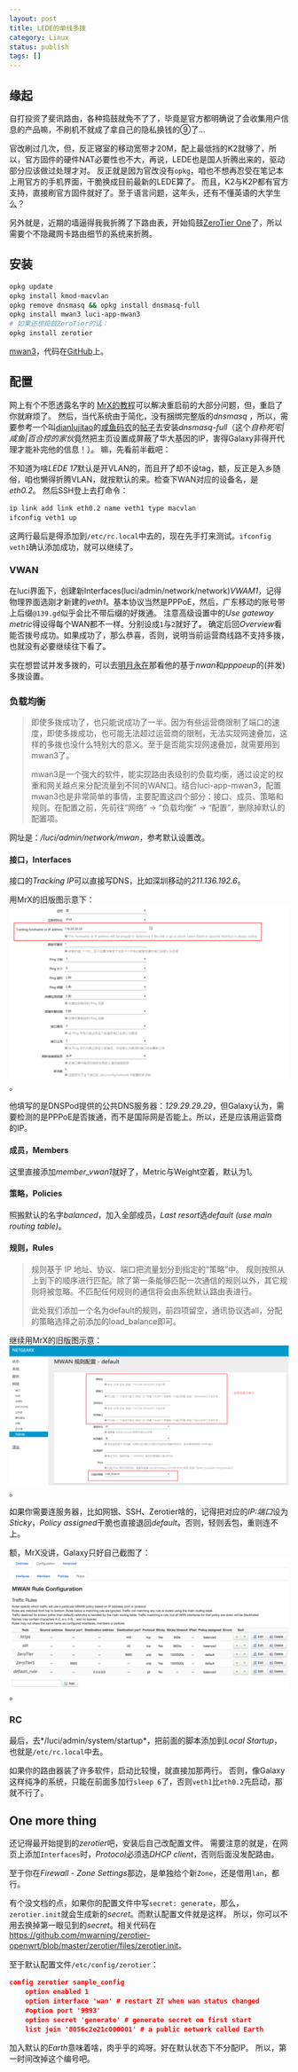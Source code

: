 ```yaml
---
layout: post
title: LEDE的单线多拨
category: Linux
status: publish
tags: []
---
```


## 缘起

自打投资了斐讯路由，各种捣鼓就免不了了，毕竟是官方都明确说了会收集用户信息的产品嘛，不刷机不就成了拿自己的隐私换钱的⑨了…

官改刷过几次，但，反正寝室的移动宽带才20M，配上最低挡的K2就够了，所以，官方固件的硬件NAT必要性也不大，再说，LEDE也是国人折腾出来的，驱动部分应该做过处理才对。
反正就是因为官改没有`opkg`，咱也不想再忍受在笔记本上用官方的手机界面，干脆换成目前最新的LEDE算了。
而且，K2与K2P都有官方支持，直接刷官方固件就好了。至于语言问题，这年头，还有不懂英语的大学生么？

另外就是，近期的墙逼得我我折腾了下路由表，开始捣鼓[ZeroTier One](https://www.zerotier.com/manual.shtml)了，所以需要个不隐藏网卡路由细节的系统来折腾。

## 安装

````bash
opkg update
opkg install kmod-macvlan
opkg remove dnsmasq && opkg install dnsmasq-full
opkg install mwan3 luci-app-mwan3
# 如果还想捣鼓ZeroTier的话：
opkg install zerotier
````

[mwan3](https://wiki.openwrt.org/doc/howto/mwan3)，代码在[GitHub](https://github.com/Adze1502/mwan)上。

## 配置

网上有个不愿透露名字的 [MrX的教程](https://blog.mrx.one/2017/06/25/Load-balancing-multiple-PPPoE-on-LEDE/)可以解决重启前的大部分问题，但，重启了你就麻烦了。
然后，当代系统由于简化，没有捆绑完整版的*dnsmasq* ，所以，需要参考一个叫[dianlujitao](https://github.com/dianlujitao)的[咸鱼码农](https://www.dianlujitao.com/about-me)的[帖子](https://www.dianlujitao.com/archives/46)去安装*dnsmasq-full*（这个*自称死宅|咸鱼|百合控的家伙*竟然把主页设置成屏蔽了华大基因的IP，害得Galaxy非得开代理才能补完他的信息！）。
嘛，先看前半截吧：

不知道为啥*LEDE 17*默认是开VLAN的，而且开了却不设tag，额，反正是入乡随俗，咱也懒得折腾VLAN，就按默认的来。检查下WAN对应的设备名，是*eth0.2*。
然后SSH登上去打命令：

````bash
ip link add link eth0.2 name veth1 type macvlan
ifconfig veth1 up
````

这两行最后是得添加到`/etc/rc.local`中去的，现在先手打来测试。`ifconfig veth1`确认添加成功，就可以继续了。

### VWAN

在luci界面下，创建新Interfaces(luci/admin/network/network)*VWAM1*，记得物理界面选刚才新建的*veth1*。基本协议当然是PPPoE，然后，广东移动的账号带上后缀`@139.gd`似乎会比不带后缀的好拨通。
注意高级设置中的*Use gateway metric*得设得每个WAN都不一样。分别设成`1`与`2`就好了。
确定后回*Overview*看能否拨号成功。如果成功了，那么恭喜，否则，说明当前运营商线路不支持多拨，也就没有必要继续往下看了。

实在想尝试并发多拨的，可以去[明月永在](https://www.myopenwrt.org/archives/651)那看他的基于*nwan*和*pppoeup*的(并发)多拨设置。

### 负载均衡

> 即使多拨成功了，也只能说成功了一半。因为有些运营商限制了端口的速度，即使多拨成功，也可能无法超过运营商的限制，无法实现网速叠加，这样的多拨也没什么特别大的意义。至于是否能实现网速叠加，就需要用到mwan3了。
> 
> mwan3是一个强大的软件，能实现路由表级别的负载均衡，通过设定的权重和网关越点来分配流量到不同的WAN口。结合luci-app-mwan3，配置mwan3也是非常简单的事情，主要配置这四个部分：接口、成员、策略和规则。在配置之前，先前往“网络” -> “负载均衡” -> “配置”，删除掉默认的配置项。

网址是：*/luci/admin/network/mwan*，参考默认设置改。

#### 接口，Interfaces

接口的*Tracking IP*可以直接写DNS，比如深圳移动的*211.136.192.6*。

用MrX的旧版图示意下：
![](/assets/images/2017/LEDE-mwan3-add-interface.png)。

他填写的是DNSPod提供的公共DNS服务器：*129.29.29.29*，但Galaxy认为，需要检测的是PPPoE是否拨通，而不是国际网是否能上。所以，还是应该用运营商的IP。

#### 成员，Members

这里直接添加*member_vwan1*就好了，Metric与Weight空着，默认为1。

#### 策略，Policies

照搬默认的名字*balanced*，加入全部成员，*Last resort*选*default (use main routing table)*。

#### 规则，Rules

>规则基于 IP 地址、协议、端口把流量划分到指定的“策略”中。 规则按照从上到下的顺序进行匹配。除了第一条能够匹配一次通信的规则以外，其它规则将被忽略。不匹配任何规则的通信将会由系统默认路由表进行。
> 
> 此处我们添加一个名为default的规则，前四项留空，通讯协议选all，分配的策略选择之前添加的load_balance即可。

继续用MrX的旧版图示意：
![](/assets/images/2017/LEDE-mwan3-add-rule.png)。

如果你需要连服务器，比如网银、SSH、Zerotier啥的，记得把对应的*IP:端口*设为*Sticky*，*Policy assigned*干脆也直接退回*default*。否则，轻则丢包，重则连不上。

额，MrX没讲，Galaxy只好自己截图了：
![](/assets/images/2017/LEDE-mwan3-rules.png)。

### RC

最后，去*/luci/admin/system/startup*，把前面的脚本添加到*Local Startup*，也就是`/etc/rc.local`中去。

如果你的路由器装了许多软件，启动比较慢，就直接加那两行。
否则，像Galaxy这样纯净的系统，只能在前面多加行`sleep 6`了，否则`veth1`比`eth0.2`先启动，那就不行了。

## One more thing

还记得最开始提到的*zerotier*吧，安装后自己改配置文件。
需要注意的就是，在网页上添加`Interfaces`时，*Protocol*必须选*DHCP client*，否则后面没发配路由。

至于你在*Firewall - Zone Settings*那边，是单独给个新`Zone`，还是借用`lan`，都行。

有个没文档的点，如果你的配置文件中写`secret: generate`，那么，`zerotier.init`就会生成新的*secret*。而默认配置文件就是这样。
所以，你可以不用去换掉第一眼见到的*secret*。相关代码在<https://github.com/mwarning/zerotier-openwrt/blob/master/zerotier/files/zerotier.init>。

至于默认配置文件`/etc/config/zerotier`：

````json
config zerotier sample_config
	option enabled 1
	option interface 'wan' # restart ZT when wan status changed
	#option port '9993'
	option secret 'generate' # generate secret on first start
	list join '8056c2e21c000001' # a public network called Earth
````

加入默认的*Earth*意味着啥，肉乎乎的鸡呀。好在默认状态下不分配IP。
所以，第一时间改掉这个编号吧。
